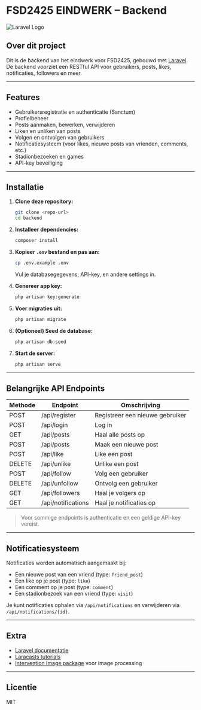 # FSD2425 EINDWERK – Backend

![Laravel Logo](https://raw.githubusercontent.com/laravel/art/master/logo-lockup/5%20SVG/2%20CMYK/1%20Full%20Color/laravel-logolockup-cmyk-red.svg)

## Over dit project

Dit is de backend van het eindwerk voor FSD2425, gebouwd met [Laravel](https://laravel.com/).  
De backend voorziet een RESTful API voor gebruikers, posts, likes, notificaties, followers en meer.

---

## Features

-   Gebruikersregistratie en authenticatie (Sanctum)
-   Profielbeheer
-   Posts aanmaken, bewerken, verwijderen
-   Liken en unliken van posts
-   Volgen en ontvolgen van gebruikers
-   Notificatiesysteem (voor likes, nieuwe posts van vrienden, comments, etc.)
-   Stadionbezoeken en games
-   API-key beveiliging

---

## Installatie

1. **Clone deze repository:**

    ```bash
    git clone <repo-url>
    cd backend
    ```

2. **Installeer dependencies:**

    ```bash
    composer install
    ```

3. **Kopieer `.env` bestand en pas aan:**

    ```bash
    cp .env.example .env
    ```

    Vul je databasegegevens, API-key, en andere settings in.

4. **Genereer app key:**

    ```bash
    php artisan key:generate
    ```

5. **Voer migraties uit:**

    ```bash
    php artisan migrate
    ```

6. **(Optioneel) Seed de database:**

    ```bash
    php artisan db:seed
    ```

7. **Start de server:**
    ```bash
    php artisan serve
    ```

---

## Belangrijke API Endpoints

| Methode | Endpoint           | Omschrijving                    |
| ------- | ------------------ | ------------------------------- |
| POST    | /api/register      | Registreer een nieuwe gebruiker |
| POST    | /api/login         | Log in                          |
| GET     | /api/posts         | Haal alle posts op              |
| POST    | /api/posts         | Maak een nieuwe post            |
| POST    | /api/like          | Like een post                   |
| DELETE  | /api/unlike        | Unlike een post                 |
| POST    | /api/follow        | Volg een gebruiker              |
| DELETE  | /api/unfollow      | Ontvolg een gebruiker           |
| GET     | /api/followers     | Haal je volgers op              |
| GET     | /api/notifications | Haal je notificaties op         |

> Voor sommige endpoints is authenticatie en een geldige API-key vereist.

---

## Notificatiesysteem

Notificaties worden automatisch aangemaakt bij:

-   Een nieuwe post van een vriend (type: `friend_post`)
-   Een like op je post (type: `like`)
-   Een comment op je post (type: `comment`)
-   Een stadionbezoek van een vriend (type: `visit`)

Je kunt notificaties ophalen via `/api/notifications` en verwijderen via `/api/notifications/{id}`.

---

## Extra

-   [Laravel documentatie](https://laravel.com/docs)
-   [Laracasts tutorials](https://laracasts.com)
-   [Intervention Image package](http://image.intervention.io/) voor image processing

---

## Licentie

MIT
